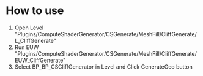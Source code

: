 # How to use
01. Open Level "Plugins/ComputeShaderGenerator/CSGenerate/MeshFill/CliffGenerate/L_CliffGenerate"
02. Run EUW "Plugins/ComputeShaderGenerator/CSGenerate/MeshFill/CliffGenerate/EUW_CliffGenerate" 
03. Select BP_BP_CSCliffGenerator in Level and Click GenerateGeo button 

